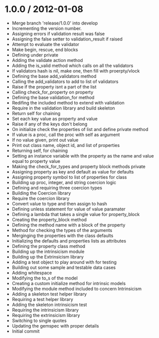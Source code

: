 
1.0.0 / 2012-01-08
==================
  * Merge branch 'release/1.0.0' into develop
  * Incrementing the version number.
  * Assigning errors if validation result was false
  * Assigning the false setter to validation_result if raised
  * Attempt to evaluate the validator
  * Make begin, rescue, end blocks
  * Defining under private
  * Adding the validate action method
  * Adding the is_valid method which calls on all the validators
  * If validators hash is nil, make one, then fill with proerpty/vlock
  * Defining the base add_validators method
  * Calling the add_validators to add to list of validators
  * Raise if the property isnt a part of the list
  * Calling check_for_property on property
  * Defining the base validation_for method
  * Redifing the included method to extend with validation
  * Require in the validation library and build skeleton
  * Return self for chaining
  * Set each key value as property and value
  * Raise if any of the keys don't belong
  * On initialize check the properties of list and define private method
  * If value is a proc, call the proc with self as argument
  * If no value given, print out value
  * Print out class name, object id, and list of properties
  * Returning self, for chaining
  * Setting an instance variable with the property as the name and value equal to property value
  * Making the check_for_types and property block methods private
  * Assigning property as key and default as value for defaults
  * Assigning property symbol to list of properties for class
  * Building up proc, integer, and string coercion logic
  * Defining and requiring three coercion types
  * Building the Coercion library
  * Require the coercion library
  * Convert value to type and then assign to hash
  * Defining unless statement for value of value paramater
  * Defining a lambda that takes a single value for property_block
  * Creating the property_block method
  * Defining the method name with a block of the property
  * Method for checking the types of the arguments
  * Merginging the properties with the class defaults
  * Initializing the defaults and properties lists as attributes
  * Defining the property class method
  * Building up the intrinsicism module
  * Building up the Extrinsicism library
  * Adding a test object to play around with for testing
  * Building out some sample and testable data cases
  * Adding whitespace
  * Modifying the to_s of the model
  * Creating a custom initialize method for intrinsic models
  * Modifying the module method included to concern Intrinsicism
  * Adding a skeleton test helper library
  * Requiring a test helper library
  * Adding the skeleton intrinsicism test
  * Requiring the intrinsicism library
  * Requiring the extrinsicism library
  * Switching to single quotes
  * Updating the gemspec with proper details
  * Initial commit
